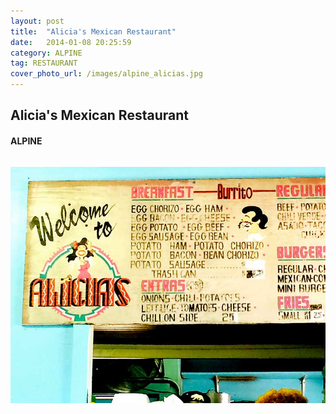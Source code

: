 ```yaml
---
layout: post
title:  "Alicia's Mexican Restaurant"
date:   2014-01-08 20:25:59
category: ALPINE
tag: RESTAURANT
cover_photo_url: /images/alpine_alicias.jpg
---
```


<div class="section-title">
  <h2>Alicia's Mexican Restaurant</h2>
    <h4>ALPINE</h4>
    <div class="divider-border"></div>
</div> 
<div class="column small-6">
    <p>
    </p>
<div class="column small-6">
    <img src="/images/alpine_alicias.jpg">
</div>   

